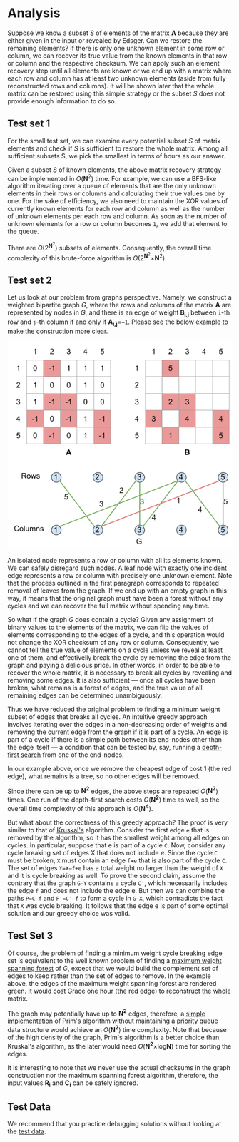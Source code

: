 # Analysis

Suppose we know a subset _S_ of elements of the matrix **A** because they are either given in the input or revealed by Edsger. Can we restore the remaining elements? If there is only one unknown element in some row or column, we can recover its true value from the known elements in that row or column and the respective checksum. We can apply such an element recovery step until all elements are known or we end up with a matrix where each row and column has at least two unknown elements (aside from fully reconstructed rows and columns). It will be shown later that the whole matrix can be restored using this simple strategy or the subset _S_ does not provide enough information to do so.

## Test set 1

For the small test set, we can examine every potential subset _S_ of matrix elements and check if _S_ is sufficient to restore the whole matrix. Among all sufficient subsets S, we pick the smallest in terms of hours as our answer.

Given a subset _S_ of known elements, the above matrix recovery strategy can be implemented in _O_(**N**<sup>2</sup>) time. For example, we can use a BFS-like algorithm iterating over a queue of elements that are the only unknown elements in their rows or columns and calculating their true values one by one. For the sake of efficiency, we also need to maintain the XOR values of currently known elements for each row and column as well as the number of unknown elements per each row and column. As soon as the number of unknown elements for a row or column becomes `1`, we add that element to the queue.

There are _O_(2<sup>**N**<sup>2</sup></sup>) subsets of elements. Consequently, the overall time complexity of this brute-force algorithm is _O_(2<sup>**N**<sup>2</sup></sup>×**N**<sup>2</sup>).

## Test set 2

Let us look at our problem from graphs perspective. Namely, we construct a weighted bipartite graph _G_, where the rows and columns of the matrix **A** are represented by nodes in _G_, and there is an edge of weight **B<sub>i,j</sub>** between `i`-th row and `j`-th column if and only if **A<sub>i,j</sub>**=`−1`. Please see the below example to make the construction more clear.

![example test set 2](/images/round-a-checksum-analysis-test-set-2.png)

An isolated node represents a row or column with all its elements known. We can safely disregard such nodes. A leaf node with exactly one incident edge represents a row or column with precisely one unknown element. Note that the process outlined in the first paragraph corresponds to repeated removal of leaves from the graph. If we end up with an empty graph in this way, it means that the original graph must have been a forest without any cycles and we can recover the full matrix without spending any time.

So what if the graph _G_ does contain a cycle? Given any assignment of binary values to the elements of the matrix, we can flip the values of elements corresponding to the edges of a cycle, and this operation would not change the XOR checksum of any row or column. Consequently, we cannot tell the true value of elements on a cycle unless we reveal at least one of them, and effectivelly break the cycle by removing the edge from the graph and paying a delicious price. In other words, in order to be able to recover the whole matrix, it is necessary to break all cycles by revealing and removing some edges. It is also sufficient — once all cycles have been broken, what remains is a forest of edges, and the true value of all remaining edges can be determined unambiguously.

Thus we have reduced the original problem to finding a minimum weight subset of edges that breaks all cycles. An intuitive greedy approach involves iterating over the edges in a non-decreasing order of weights and removing the current edge from the graph if it is part of a cycle. An edge is part of a cycle if there is a simple path between its end-nodes other than the edge itself — a condition that can be tested by, say, running a [depth-first search](https://en.wikipedia.org/wiki/Depth-first_search) from one of the end-nodes.

In our example above, once we remove the cheapest edge of cost 1 (the red edge), what remains is a tree, so no other edges will be removed.

Since there can be up to **N<sup>2</sup>** edges, the above steps are repeated _O_(**N<sup>2</sup>**) times. One run of the depth-first search costs _O_(**N<sup>2</sup>**) time as well, so the overall time complexity of this approach is _O_(**N<sup>4</sup>**).

But what about the correctness of this greedy approach? The proof is very similar to that of [Kruskal's](https://en.wikipedia.org/wiki/Kruskal%27s_algorithm) algorithm. Consider the first edge `e` that is removed by the algorithm, so it has the smallest weight among all edges on cycles. In particular, suppose that e is part of a cycle `C`. Now, consider any cycle breaking set of edges X that does not include e. Since the cycle `C` must be broken, `X` must contain an edge `f≠e` that is also part of the cycle `C`. The set of edges `Y=X−f+e` has a total weight no larger than the weight of `X` and it is cycle breaking as well. To prove the second claim, assume the contrary that the graph `G−Y` contains a cycle `C′`, which necessarily includes the edge `f` and does not include the edge e. But then we can combine the paths `P=C−f` and `P′=C′−f` to form a cycle in `G−X`, which contradicts the fact that `X` was cycle breaking. It follows that the edge e is part of some optimal solution and our greedy choice was valid.

## Test Set 3

Of course, the problem of finding a minimum weight cycle breaking edge set is equivalent to the well known problem of finding a [maximum weight spanning forest](https://en.wikipedia.org/wiki/Minimum_spanning_tree) of _G_, except that we would build the complement set of edges to keep rather than the set of edges to remove. In the example above, the edges of the maximum weight spanning forest are rendered green. It would cost Grace one hour (the red edge) to reconstruct the whole matrix.

The graph may potentially have up to **N<sup>2</sup>** edges, therefore, a [simple implementation](https://cp-algorithms.com/graph/mst_prim.html#toc-tgt-5) of Prim's algorithm without maintaining a priority queue data structure would achieve an _O_(**N<sup>2</sup>**) time complexity. Note that because of the high density of the graph, Prim's algorithm is a better choice than Kruskal's algorithm, as the later would need _O_(**N<sup>2</sup>**×log**N**) time for sorting the edges.

It is interesting to note that we never use the actual checksums in the graph construction nor the maximum spanning forest algorithm, therefore, the input values **R<sub>i</sub>** and **C<sub>i</sub>** can be safely ignored.

## Test Data

We recommend that you practice debugging solutions without looking at the [test data](https://codejam.googleapis.com/dashboard/get_file/AQj_6U0B-tsNrwHNv0c41_W5HmbodqdRO78epznm80upfZRZorr25VXI1_E9Pz8mThE/test_data.zip).
